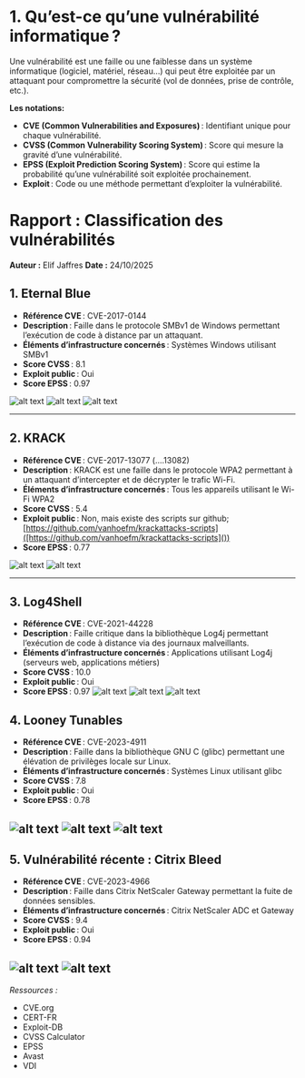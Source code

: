 # 1. Qu’est-ce qu’une vulnérabilité informatique ?

Une vulnérabilité est une faille ou une faiblesse dans un système informatique (logiciel, matériel, réseau…) qui peut être exploitée par un attaquant pour compromettre la sécurité (vol de données, prise de contrôle, etc.).

**Les notations:**

- **CVE (Common Vulnerabilities and Exposures)** : Identifiant unique pour chaque vulnérabilité.
- **CVSS (Common Vulnerability Scoring System)** : Score qui mesure la gravité d’une vulnérabilité.
- **EPSS (Exploit Prediction Scoring System)** : Score qui estime la probabilité qu’une vulnérabilité soit exploitée prochainement.
- **Exploit** : Code ou une méthode permettant d’exploiter la vulnérabilité.

# Rapport : Classification des vulnérabilités

**Auteur :** Elif Jaffres
**Date :** 24/10/2025

## 1. Eternal Blue

- **Référence CVE** : CVE-2017-0144
- **Description** : Faille dans le protocole SMBv1 de Windows permettant l’exécution de code à distance par un attaquant.
-  **Éléments d’infrastructure concernés** : Systèmes Windows utilisant SMBv1
-  **Score CVSS** : 8.1
- **Exploit public** : Oui
-  **Score EPSS** : 0.97

  ![alt text](images/CVSS-eternal-blue.png)
  ![alt text](images/exploit-eternal-blue.png)
  ![alt text](images/epss-eternal-blue.png)

---

## 2. KRACK

- **Référence CVE** : CVE-2017-13077 (....13082)
- **Description** : KRACK est une faille dans le protocole WPA2 permettant à un attaquant d’intercepter et de décrypter le trafic Wi-Fi.
-  **Éléments d’infrastructure concernés** : Tous les appareils utilisant le Wi-Fi WPA2
-  **Score CVSS** : 5.4
-  **Exploit public** : Non, mais existe des scripts sur github; [https://github.com/vanhoefm/krackattacks-scripts]([https://github.com/vanhoefm/krackattacks-scripts]())
-  **Score EPSS** : 0.77

  ![alt text](images/CVE-krack.png)
  ![alt text](images/cvss-epss-krack.png)

---

## 3. Log4Shell

- **Référence CVE** : CVE-2021-44228
- **Description** : Faille critique dans la bibliothèque Log4j permettant l’exécution de code à distance via des journaux malveillants.
-  **Éléments d’infrastructure concernés** : Applications utilisant Log4j (serveurs web, applications métiers)
-  **Score CVSS** : 10.0
-  **Exploit public** : Oui
-  **Score EPSS** : 0.97
 ![alt text](images/cvss-log4shell.png) 
 ![alt text](images/exploit-log4shell.png)
 ![alt text](images/epss-log4shell.png)

## 4. Looney Tunables

- **Référence CVE** : CVE-2023-4911
- **Description** : Faille dans la bibliothèque GNU C (glibc) permettant une élévation de privilèges locale sur Linux.
-  **Éléments d’infrastructure concernés** : Systèmes Linux utilisant glibc
-  **Score CVSS** : 7.8
-  **Exploit public** : Oui
-  **Score EPSS** : 0.78

![alt text](images/cvss-loonely.png)
![alt text](images/exploit-loonely.png)
![alt text](images/epss-loonlely.png)
---

## 5. Vulnérabilité récente : Citrix Bleed

- **Référence CVE** : CVE-2023-4966
- **Description** : Faille dans Citrix NetScaler Gateway permettant la fuite de données sensibles.
-  **Éléments d’infrastructure concernés** : Citrix NetScaler ADC et Gateway
-  **Score CVSS** : 9.4
-  **Exploit public** : Oui
-  **Score EPSS** : 0.94

![alt text](images/cve-cvss-citrix.png)
![alt text](images/epss-citrix.png)
---

*Ressources :*

- CVE.org
- CERT-FR
- Exploit-DB
- CVSS Calculator
- EPSS
- Avast
- VDI



